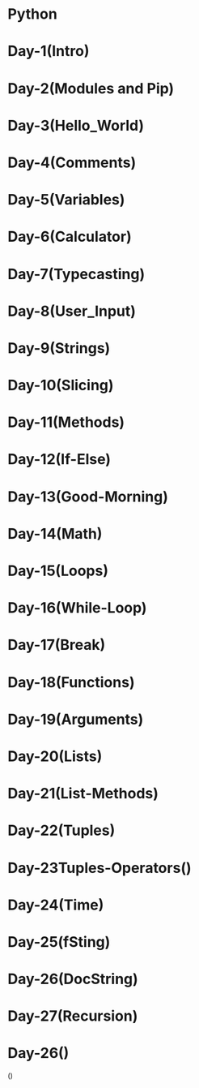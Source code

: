 # Python

# Day-1(Intro)
# Day-2(Modules and Pip)
# Day-3(Hello_World)
# Day-4(Comments)
# Day-5(Variables)
# Day-6(Calculator)
# Day-7(Typecasting)
# Day-8(User_Input)
# Day-9(Strings)
# Day-10(Slicing)
# Day-11(Methods)
# Day-12(If-Else)
# Day-13(Good-Morning)
# Day-14(Math)
# Day-15(Loops)
# Day-16(While-Loop)
# Day-17(Break)
# Day-18(Functions)
# Day-19(Arguments)
# Day-20(Lists)
# Day-21(List-Methods)
# Day-22(Tuples)
# Day-23Tuples-Operators()
# Day-24(Time)
# Day-25(fSting)
# Day-26(DocString)
# Day-27(Recursion)
# Day-26()
()
